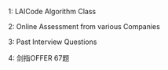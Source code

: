 1: LAICode Algorithm Class 


2: Online Assessment from various Companies


3: Past Interview Questions 


4: 剑指OFFER 67题

